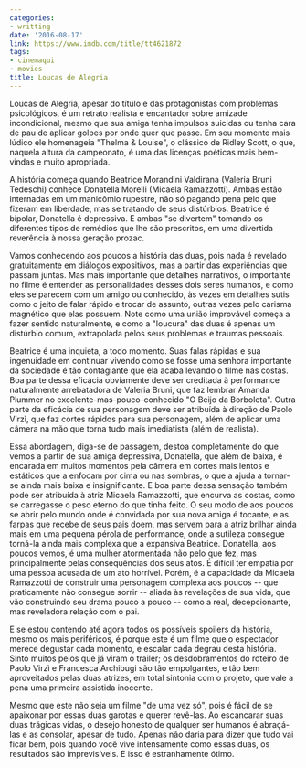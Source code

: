 ```yaml
---
categories:
- writting
date: '2016-08-17'
link: https://www.imdb.com/title/tt4621872
tags:
- cinemaqui
- movies
title: Loucas de Alegria
---
```


Loucas de Alegria, apesar do título e das protagonistas com problemas psicológicos, é um retrato realista e encantador sobre amizade incondicional, mesmo que sua amiga tenha impulsos suicidas ou tenha cara de pau de aplicar golpes por onde quer que passe. Em seu momento mais lúdico ele homenageia "Thelma & Louise", o clássico de Ridley Scott, o que, naquela altura da campeonato, é uma das licenças poéticas mais bem-vindas e muito apropriada.

A história começa quando Beatrice Morandini Valdirana (Valeria Bruni Tedeschi) conhece Donatella Morelli (Micaela Ramazzotti). Ambas estão internadas em um manicômio rupestre, não só pagando pena pelo que fizeram em liberdade, mas se tratando de seus distúrbios. Beatrice é bipolar, Donatella é depressiva. E ambas "se divertem" tomando os diferentes tipos de remédios que lhe são prescritos, em uma divertida reverência à nossa geração prozac.

Vamos conhecendo aos poucos a história das duas, pois nada é revelado gratuitamente em diálogos expositivos, mas a partir das experiências que passam juntas. Mas mais importante que detalhes narrativos, o importante no filme é entender as personalidades desses dois seres humanos, e como eles se parecem com um amigo ou conhecido, às vezes em detalhes sutis como o jeito de falar rápido e trocar de assunto, outras vezes pelo carisma magnético que elas possuem. Note como uma união improvável começa a fazer sentido naturalmente, e como a "loucura" das duas é apenas um distúrbio comum, extrapolada pelos seus problemas e traumas pessoais.

Beatrice é uma inquieta, a todo momento. Suas falas rápidas e sua ingenuidade em continuar vivendo como se fosse uma senhora importante da sociedade é tão contagiante que ela acaba levando o filme nas costas. Boa parte dessa eficácia obviamente deve ser creditada à performance naturalmente arrebatadora de Valeria Bruni, que faz lembrar Amanda Plummer no excelente-mas-pouco-conhecido "O Beijo da Borboleta". Outra parte da eficácia de sua personagem deve ser atribuída à direção de Paolo Virzì, que faz cortes rápidos para sua personagem, além de aplicar uma câmera na mão que torna tudo mais imediatista (além de realista).

Essa abordagem, diga-se de passagem, destoa completamente do que vemos a partir de sua amiga depressiva, Donatella, que além de baixa, é encarada em muitos momentos pela câmera em cortes mais lentos e estáticos que a enfocam por cima ou nas sombras, o que a ajuda a tornar-se ainda mais baixa e insignificante. E boa parte dessa sensação também pode ser atribuída à atriz Micaela Ramazzotti, que encurva as costas, como se carregasse o peso eterno do que tinha feito. O seu modo de aos poucos se abrir pelo mundo onde é convidada por sua nova amiga é tocante, e as farpas que recebe de seus pais doem, mas servem para a atriz brilhar ainda mais em uma pequena pérola de performance, onde a sutileza consegue torná-la ainda mais complexa que a expansiva Beatrice. Donatella, aos poucos vemos, é uma mulher atormentada não pelo que fez, mas principalmente pelas consequências dos seus atos. É difícil ter empatia por uma pessoa acusada de um ato horrível. Porém, é a capacidade da Micaela Ramazzotti de construir uma personagem complexa aos poucos -- que praticamente não consegue sorrir -- aliada às revelações de sua vida, que vão construindo seu drama pouco a pouco -- como a real, decepcionante, mas reveladora relação com o pai.

E se estou contendo até agora todos os possíveis spoilers da história, mesmo os mais periféricos, é porque este é um filme que o espectador merece degustar cada momento, e escalar cada degrau desta história. Sinto muitos pelos que já viram o trailer; os desdobramentos do roteiro de Paolo Virzì e Francesca Archibugi são tão empolgantes, e tão bem aproveitados pelas duas atrizes, em total sintonia com o projeto, que vale a pena uma primeira assistida inocente.

Mesmo que este não seja um filme "de uma vez só", pois é fácil de se apaixonar por essas duas garotas e querer revê-las. Ao escancarar suas duas trágicas vidas, o desejo honesto de qualquer ser humanos é abraçá-las e as consolar, apesar de tudo. Apenas não daria para dizer que tudo vai ficar bem, pois quando você vive intensamente como essas duas, os resultados são imprevisíveis. E isso é estranhamente ótimo.